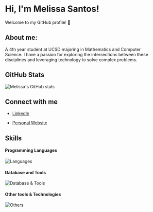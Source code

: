 # Hi, I'm Melissa Santos! 

Welcome to my GitHub profile! 🌟
## About me:
A 4th year student at UCSD majoring in Mathematics and Computer Science. I have a passion for exploring the intersections between these disciplines and leveraging technology to solve complex problems.


## GitHub Stats
![Melissa's GitHub stats](https://github-readme-stats.vercel.app/api?username=melissaesantos&show_icons=true&theme=cobalt)

## Connect with me
- [LinkedIn](https://www.linkedin.com/in/melissaesantos)

- [Personal Website](https://melissa-santos.siter.io/)

## Skills

#### Programming Languages
![Languages](https://skillicons.dev/icons?i=java,cpp,py,)

#### Database and Tools
![Database & Tools](https://skillicons.dev/icons?i=mysql,mongodb)

#### Other tools & Technologies
![Others](https://skillicons.dev/icons?i=git,github,markdown,vim,vscode,atom,figma)



